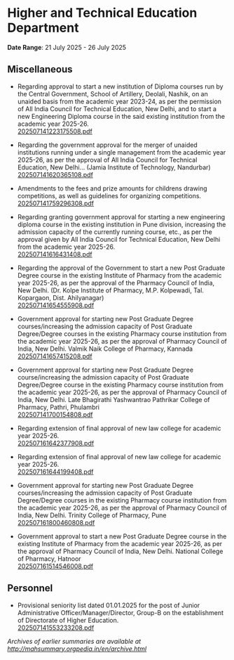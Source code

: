 # Higher and Technical Education Department

**Date Range**: 21 July 2025 - 26 July 2025


## Miscellaneous
- Regarding approval to start a new institution of Diploma courses run by the Central Government, School of Artillery, Deolali, Nashik, on an unaided basis from the academic year 2023-24, as per the permission of All India Council for Technical Education, New Delhi, and to start a new Engineering Diploma course in the said existing institution from the academic year 2025-26.\
  [202507141223175508.pdf](https://gr.maharashtra.gov.in/Site/Upload/Government%20Resolutions/English/202507141223175508.pdf)

- Regarding the government approval for the merger of unaided institutions running under a single management from the academic year 2025-26, as per the approval of All India Council for Technical Education, New Delhi... (Jamia Institute of Technology, Nandurbar)\
  [202507141620365108.pdf](https://gr.maharashtra.gov.in/Site/Upload/Government%20Resolutions/English/202507141620365108.pdf)

- Amendments to the fees and prize amounts for childrens drawing competitions, as well as guidelines for organizing competitions.\
  [202507141759296308.pdf](https://gr.maharashtra.gov.in/Site/Upload/Government%20Resolutions/English/202507141759296308.pdf)

- Regarding granting government approval for starting a new engineering diploma course in the existing institution in Pune division, increasing the admission capacity of the currently running course, etc., as per the approval given by All India Council for Technical Education, New Delhi from the academic year 2025-26.\
  [202507141616431408.pdf](https://gr.maharashtra.gov.in/Site/Upload/Government%20Resolutions/English/202507141616431408.pdf)

- Regarding the approval of the Government to start a new Post Graduate Degree course in the existing Institute of Pharmacy from the academic year 2025-26, as per the approval of the Pharmacy Council of India, New Delhi. (Dr. Kolpe Institute of Pharmacy, M.P. Kolpewadi, Tal. Kopargaon, Dist. Ahilyanagar)\
  [202507141654555908.pdf](https://gr.maharashtra.gov.in/Site/Upload/Government%20Resolutions/English/202507141654555908.pdf)

- Government approval for starting new Post Graduate Degree courses/increasing the admission capacity of Post Graduate Degree/Degree courses in the existing Pharmacy course institution from the academic year 2025-26, as per the approval of Pharmacy Council of India, New Delhi. Valmik Naik College of Pharmacy, Kannada\
  [202507141657415208.pdf](https://gr.maharashtra.gov.in/Site/Upload/Government%20Resolutions/English/202507141657415208.pdf)

- Government approval for starting new Post Graduate Degree course/increasing the admission capacity of Post Graduate Degree/Degree course in the existing Pharmacy course institution from the academic year 2025-26, as per the approval of Pharmacy Council of India, New Delhi. Late Bhagirathi Yashwantrao Pathrikar College of Pharmacy, Pathri, Phulambri\
  [202507141700154808.pdf](https://gr.maharashtra.gov.in/Site/Upload/Government%20Resolutions/English/202507141700154808.pdf)

- Regarding extension of final approval of new law college for academic year 2025-26.\
  [202507161642377908.pdf](https://gr.maharashtra.gov.in/Site/Upload/Government%20Resolutions/English/202507161642377908.pdf)

- Regarding extension of final approval of new law college for academic year 2025-26.\
  [202507161644199408.pdf](https://gr.maharashtra.gov.in/Site/Upload/Government%20Resolutions/English/202507161644199408.pdf)

- Government approval for starting new Post Graduate Degree courses/increasing the admission capacity of Post Graduate Degree/Degree courses in the existing Pharmacy course institution from the academic year 2025-26, as per the approval of Pharmacy Council of India, New Delhi. Trinity College of Pharmacy, Pune\
  [202507161800460808.pdf](https://gr.maharashtra.gov.in/Site/Upload/Government%20Resolutions/English/202507161800460808.pdf)

- Government approval to start a new Post Graduate Degree course in the existing Institute of Pharmacy from the academic year 2025-26, as per the approval of Pharmacy Council of India, New Delhi. National College of Pharmacy, Hatnoor\
  [202507161514546008.pdf](https://gr.maharashtra.gov.in/Site/Upload/Government%20Resolutions/English/202507161514546008.pdf)

## Personnel
- Provisional seniority list dated 01.01.2025 for the post of Junior Administrative Officer/Manager/Director, Group-B on the establishment of Directorate of Higher Education.\
  [202507141553233208.pdf](https://gr.maharashtra.gov.in/Site/Upload/Government%20Resolutions/English/202507141553233208.pdf)


*Archives of earlier summaries are available at http://mahsummary.orgpedia.in/en/archive.html*